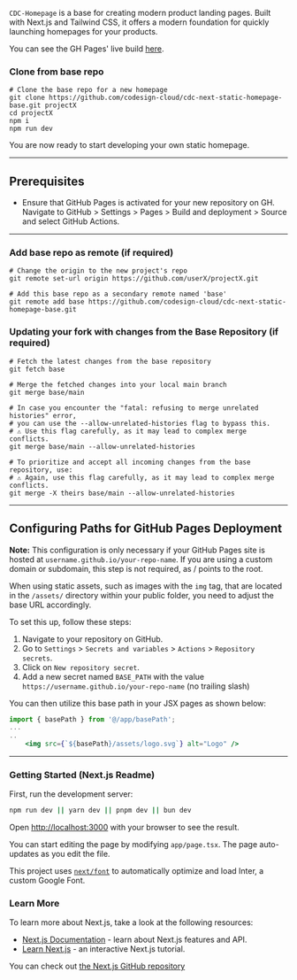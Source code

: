 
`CDC-Homepage` is a base for creating modern product landing pages. Built with Next.js and Tailwind CSS, it offers a modern foundation for quickly launching homepages for your products.

You can see the GH Pages' live build [here](https://codesign-cloud.github.io/cdc-next-static-homepage-base/).

### Clone from base repo

``````
# Clone the base repo for a new homepage
git clone https://github.com/codesign-cloud/cdc-next-static-homepage-base.git projectX
cd projectX
npm i 
npm run dev
``````
You are now ready to start developing your own static homepage.

--------------------------------------------------------------------

## Prerequisites
- Ensure that GitHub Pages is activated for your new repository on GH. Navigate to GitHub > Settings > Pages > Build and deployment > Source and select GitHub Actions.

--------------------------------------------------------------------
### Add base repo as remote (if required)

``````
# Change the origin to the new project's repo
git remote set-url origin https://github.com/userX/projectX.git
``````

``````
# Add this base repo as a secondary remote named 'base'
git remote add base https://github.com/codesign-cloud/cdc-next-static-homepage-base.git
``````

### Updating your fork with changes from the Base Repository (if required)
`````
# Fetch the latest changes from the base repository
git fetch base
`````

`````
# Merge the fetched changes into your local main branch
git merge base/main

# In case you encounter the "fatal: refusing to merge unrelated histories" error,
# you can use the --allow-unrelated-histories flag to bypass this.
# ⚠️ Use this flag carefully, as it may lead to complex merge conflicts.
git merge base/main --allow-unrelated-histories

# To prioritize and accept all incoming changes from the base repository, use:
# ⚠️ Again, use this flag carefully, as it may lead to complex merge conflicts.
git merge -X theirs base/main --allow-unrelated-histories

`````

------------------------------------

## Configuring Paths for GitHub Pages Deployment

**Note:** This configuration is only necessary if your GitHub Pages site is hosted at `username.github.io/your-repo-name`. If you are using a custom domain or subdomain, this step is not required, as / points to the root.

When using static assets, such as images with the `img` tag, that are located in the `/assets/` directory within your public folder, you need to adjust the base URL accordingly.

To set this up, follow these steps:
1. Navigate to your repository on GitHub.
2. Go to `Settings` > `Secrets and variables` > `Actions` > `Repository secrets`.
3. Click on `New repository secret`.
4. Add a new secret named `BASE_PATH` with the value `https://username.github.io/your-repo-name` (no trailing slash)

You can then utilize this base path in your JSX pages as shown below:

```jsx
import { basePath } from '@/app/basePath';
...
..
    <img src={`${basePath}/assets/logo.svg`} alt="Logo" />
```

------------------------------------ 

### Getting Started (Next.js Readme)

First, run the development server:

```bash
npm run dev || yarn dev || pnpm dev || bun dev
```

Open [http://localhost:3000](http://localhost:3000) with your browser to see the result.

You can start editing the page by modifying `app/page.tsx`. The page auto-updates as you edit the file.

This project uses [`next/font`](https://nextjs.org/docs/basic-features/font-optimization) to automatically optimize and load Inter, a custom Google Font.

### Learn More

To learn more about Next.js, take a look at the following resources:

- [Next.js Documentation](https://nextjs.org/docs) - learn about Next.js features and API.
- [Learn Next.js](https://nextjs.org/learn) - an interactive Next.js tutorial.

You can check out [the Next.js GitHub repository](https://github.com/vercel/next.js/)
